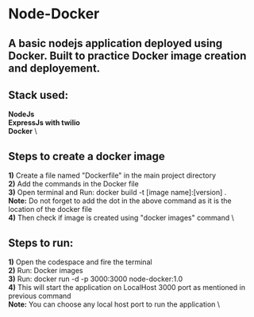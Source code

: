 # Node-Docker

## A basic nodejs application deployed using Docker. Built to practice Docker image creation and deployement.

## Stack used: 
**NodeJs** \
**ExpressJs with twilio** \
**Docker** \

## Steps to create a docker image
**1)** Create a file named "Dockerfile" in the main project directory \
**2)** Add the commands in the Docker file \
**3)** Open terminal and Run: docker build -t [image name]:[version] . \
**Note:** Do not forget to add the dot in the above command as it is the location of the docker file \
**4)** Then check if image is created using "docker images" command \

## Steps to run: 
**1)** Open the codespace and fire the terminal \
**2)** Run: Docker images \
**3)** Run: docker run -d -p 3000:3000 node-docker:1.0 \
**4)** This will start the application on LocalHost 3000 port as mentioned in previous command \
**Note:** You can choose any local host port to run the application \
